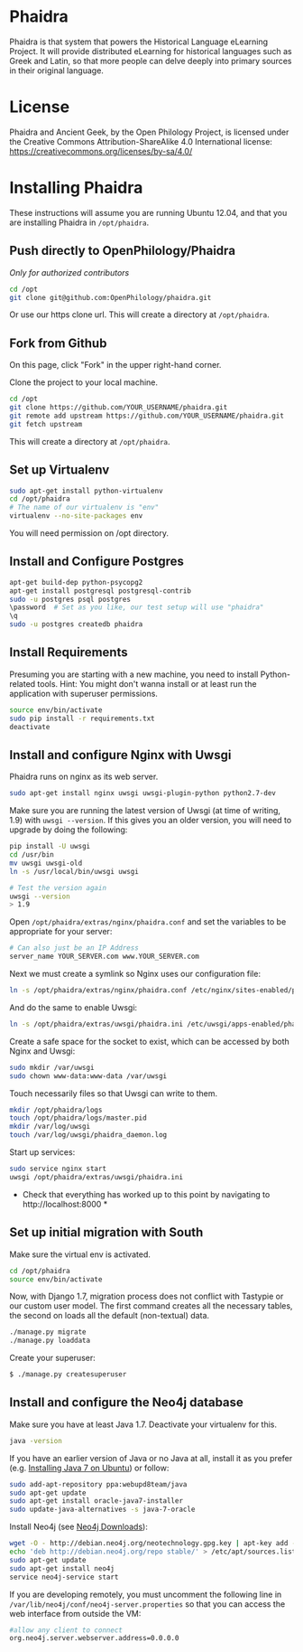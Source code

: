 Phaidra
===
Phaidra is that system that powers the Historical Language eLearning Project. It will provide distributed eLearning for historical languages such as Greek and Latin, so that more people can delve deeply into primary sources in their original language.

License
===
Phaidra and Ancient Geek, by the Open Philology Project, is licensed under the Creative Commons Attribution-ShareAlike 4.0 International license:
https://creativecommons.org/licenses/by-sa/4.0/

Installing Phaidra
===
These instructions will assume you are running Ubuntu 12.04, and that you are installing Phaidra in `/opt/phaidra`.

Push directly to OpenPhilology/Phaidra
---
*Only for authorized contributors*

```bash
cd /opt
git clone git@github.com:OpenPhilology/phaidra.git
```

Or use our https clone url.
This will create a directory at `/opt/phaidra`. 

Fork from Github
---
On this page, click "Fork" in the upper right-hand corner.

Clone the project to your local machine.

```bash
cd /opt
git clone https://github.com/YOUR_USERNAME/phaidra.git
git remote add upstream https://github.com/YOUR_USERNAME/phaidra.git
git fetch upstream
```

This will create a directory at `/opt/phaidra`. 

Set up Virtualenv
---

```bash
sudo apt-get install python-virtualenv 
cd /opt/phaidra
# The name of our virtualenv is "env"
virtualenv --no-site-packages env
```

You will need permission on /opt directory.

Install and Configure Postgres
---

```bash
apt-get build-dep python-psycopg2
apt-get install postgresql postgresql-contrib
sudo -u postgres psql postgres
\password  # Set as you like, our test setup will use "phaidra"
\q
sudo -u postgres createdb phaidra
```

Install Requirements
---
Presuming you are starting with a new machine, you need to install Python-related tools. Hint: You might don't wanna install or at least run the application with superuser permissions.

```bash
source env/bin/activate
sudo pip install -r requirements.txt
deactivate
```

Install and configure Nginx with Uwsgi
---
Phaidra runs on nginx as its web server.

```bash
sudo apt-get install nginx uwsgi uwsgi-plugin-python python2.7-dev 
```

Make sure you are running the latest version of Uwsgi (at time of writing, 1.9) with `uwsgi --version`. If this gives you an older version, you will need to upgrade by doing the following:

```bash
pip install -U uwsgi
cd /usr/bin
mv uwsgi uwsgi-old
ln -s /usr/local/bin/uwsgi uwsgi

# Test the version again
uwsgi --version
> 1.9
```

Open `/opt/phaidra/extras/nginx/phaidra.conf` and set the variables to be appropriate for your server:

```bash
# Can also just be an IP Address
server_name YOUR_SERVER.com www.YOUR_SERVER.com
```

Next we must create a symlink so Nginx uses our configuration file:

```bash
ln -s /opt/phaidra/extras/nginx/phaidra.conf /etc/nginx/sites-enabled/phaidra.conf
```

And do the same to enable Uwsgi:

```bash
ln -s /opt/phaidra/extras/uwsgi/phaidra.ini /etc/uwsgi/apps-enabled/phaidra.ini
```

Create a safe space for the socket to exist, which can be accessed by both Nginx and Uwsgi:

```bash
sudo mkdir /var/uwsgi
sudo chown www-data:www-data /var/uwsgi
```

Touch necessarily files so that Uwsgi can write to them.

```bash
mkdir /opt/phaidra/logs
touch /opt/phaidra/logs/master.pid
mkdir /var/log/uwsgi
touch /var/log/uwsgi/phaidra_daemon.log
```

Start up services:

```bash
sudo service nginx start
uwsgi /opt/phaidra/extras/uwsgi/phaidra.ini
```
		
* Check that everything has worked up to this point by navigating to http://localhost:8000 *

Set up initial migration with South
---
Make sure the virtual env is activated.

```bash
cd /opt/phaidra
source env/bin/activate
```

Now, with Django 1.7, migration process does not conflict with Tastypie or our custom user model. The first command creates all the necessary tables, the second on loads all the default (non-textual) data.

```bash
./manage.py migrate
./manage.py loaddata
```

Create your superuser:

```bash
$ ./manage.py createsuperuser
```


Install and configure the Neo4j database
---
Make sure you have at least Java 1.7. Deactivate your virtualenv for this.

```bash
java -version
```

If you have an earlier version of Java or no Java at all, install it as you prefer (e.g. [Installing Java 7 on Ubuntu](http://www.cyberciti.biz/faq/howto-installing-oracle-java7-on-ubuntu-linux/)) or follow:
		
```bash
sudo add-apt-repository ppa:webupd8team/java
sudo apt-get update
sudo apt-get install oracle-java7-installer
sudo update-java-alternatives -s java-7-oracle
```

Install Neo4j (see [Neo4j Downloads](http://www.neo4j.org/download)):

```bash
wget -O - http://debian.neo4j.org/neotechnology.gpg.key | apt-key add - 
echo 'deb http://debian.neo4j.org/repo stable/' > /etc/apt/sources.list.d/neo4j.list
sudo apt-get update
sudo apt-get install neo4j
service neo4j-service start
```

If you are developing remotely, you must uncomment the following line in `/var/lib/neo4j/conf/neo4j-server.properties` so that you can access the web interface from outside the VM:

```bash
#allow any client to connect
org.neo4j.server.webserver.address=0.0.0.0
```
